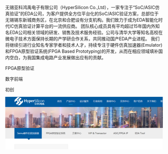 无锡亚科鸿禹电子有限公司（HyperSilicon Co.,Ltd），一家专注于“SoC/ASIC仿真验证”的EDA公司，为客户提供全方位平台化的SoC/ASIC验证方案，总部位于无锡锡东新城商务区，在北京和合肥设有分支机构。我们致力于成为EDA智能化时代IC仿真验证计算平台的一流供应商。 团队核心成员具有平均超过15年国内外知名EDA公司相关领域的研发、销售及技术服务经验。公司与清华大学等知名高校在微电子技术方面保持长期的产学研合作关系，共同推动国产EDA产业进程。 我们将继续引进行业知名专家学者和技术人才，持续专注于硬件仿真加速器(Emulator)和FPGA原型验证系统(FPGA Based Prototyping)的开发，从而在相应领域填补国内空白，为我国集成电路产业发展做出应有的贡献。

FPGA原型验证

数字前端

初创

![HyperSilicon](docs/EDA/EDA%E4%BC%81%E4%B8%9A/%E5%85%AC%E5%8F%B8/attachments/%E6%97%A0%E9%94%A1%E4%BA%9A%E7%A7%91%E9%B8%BF%E7%A6%B9%E7%94%B5%E5%AD%90%E6%9C%89%E9%99%90%E5%85%AC%E5%8F%B8/108d6b92d01cb4af9516c7fa3fdd3c6a_MD5.png)